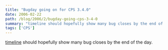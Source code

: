 ```yaml
---
title: "Bugday going on for CPS 3.4.0"
date: 2006-02-22
path: /blog/2006/2/bugday-going-cps-3-4-0
summary: "timeline should hopefully show many bug closes by the end of the day."
tags: ['CPS']
---
```


<a href="http://svn.nuxeo.org/trac/pub/timeline">timeline</a> should hopefully show many bug closes by the end of the day. 

